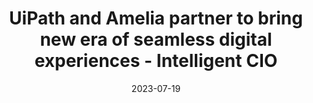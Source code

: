 ---
category:
- .nan
date: 2023-07-19
keyword_suggestion: ubuntu install docker
post_inspiration: https://www.intelligentcio.com/eu/2023/04/25/uipath-and-amelia-partner-to-bring-new-era-of-seamless-digital-experiences/
silot_terms: digital automation
title: UiPath and Amelia partner to bring new era of seamless digital experiences
  - Intelligent CIO
---